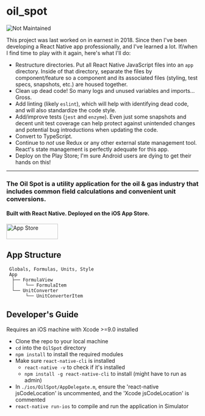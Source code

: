 # oil_spot

![Not Maintained](https://img.shields.io/badge/Maintenance%20Level-Not%20Maintained-yellow.svg)

This project was last worked on in earnest in 2018. Since then I've been developing a React Native app professionally, and I've learned a lot. If/when I find time to play with it again, here's what I'll do:
- Restructure directories. Put all React Native JavaScript files into an `app` directory. Inside of that directory, separate the files by component/feature so a component and its associated files (styling, test specs, snapshots, etc.) are housed together.
- Clean up dead code! So many logs and unused variables and imports... Gross.
- Add linting (likely `eslint`), which will help with identifying dead code, and will also standardize the code style.
- Add/improve tests (`jest` and `enzyme`). Even just some snapshots and decent unit test coverage can help protect against unintended changes and potential bug introductions when updating the code.
- Convert to TypeScript.
- Continue to _not_ use Redux or any other external state management tool. React's state management is perfectly adequate for this app.
- Deploy on the Play Store; I'm sure Android users are dying to get their hands on this!

---

### The Oil Spot is a utility application for the oil & gas industry that includes common field calculations and convenient unit conversions. 

#### Built with React Native. Deployed on the iOS App Store. 

<div> 
<a href="https://itunes.apple.com/us/app/the-oil-spot/id1358428753?mt=8">
<img style="display:inline-block;overflow:hidden;width:135px;height:40px;background-size:contain;" src="https://linkmaker.itunes.apple.com/assets/shared/badges/en-us/appstore-lrg.svg" alt="App Store">
</a>
</div>

## App Structure

```
 Globals, Formulas, Units, Style
 App 
  ├── FormulaView
  │    └── FormulaItem 
  └── UnitConverter
       └── UnitConverterItem 
```

## Developer's Guide

Requires an iOS machine with Xcode >=9.0 installed

- Clone the repo to your local machine 
- `cd` into the `OilSpot` directory 
- `npm install` to install the required modules 
- Make sure `react-native-cli` is installed 
  - `react-native -v` to check if it's installed 
  - `npm install -g react-native-cli` to install (might have to run as admin)
- In `./ios/OilSpot/AppDelegate.m`, ensure the 'react-native jsCodeLocation' is uncommented, and the 'Xcode jsCodeLocation' is commented
- `react-native run-ios` to compile and run the application in Simulator

